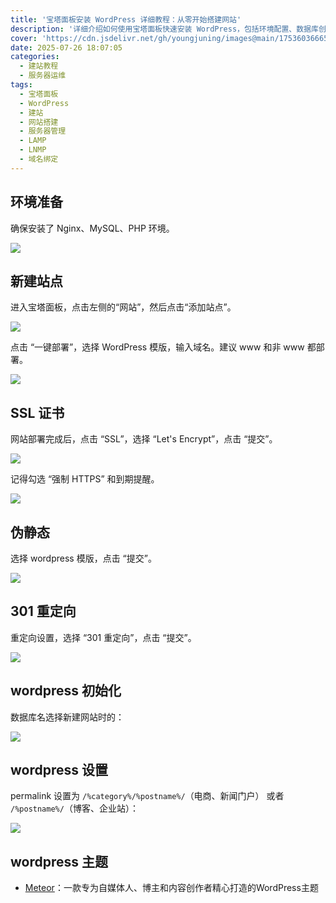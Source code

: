 ```yaml
---
title: '宝塔面板安装 WordPress 详细教程：从零开始搭建网站'
description: '详细介绍如何使用宝塔面板快速安装 WordPress，包括环境配置、数据库创建、域名绑定等完整建站流程。适合新手站长的宝塔 WordPress 搭建指南。'
cover: 'https://cdn.jsdelivr.net/gh/youngjuning/images@main/1753603666557.png'
date: 2025-07-26 18:07:05
categories:
  - 建站教程
  - 服务器运维
tags:
  - 宝塔面板
  - WordPress
  - 建站
  - 网站搭建
  - 服务器管理
  - LAMP
  - LNMP
  - 域名绑定
---
```


## 环境准备

确保安装了 Nginx、MySQL、PHP 环境。

![](https://cdn.jsdelivr.net/gh/youngjuning/images@main/1753541490034.png)

## 新建站点

进入宝塔面板，点击左侧的“网站”，然后点击“添加站点”。

![](https://cdn.jsdelivr.net/gh/youngjuning/images@main/1753542436855.png)

点击 “一键部署”，选择 WordPress 模版，输入域名。建议 www 和非 www 都部署。

![](https://cdn.jsdelivr.net/gh/youngjuning/images@main/1753542516497.png)

## SSL 证书

网站部署完成后，点击 “SSL”，选择 “Let's Encrypt”，点击 “提交”。

![](https://cdn.jsdelivr.net/gh/youngjuning/images@main/1753542750792.png)

记得勾选 “强制 HTTPS” 和到期提醒。

![](https://cdn.jsdelivr.net/gh/youngjuning/images@main/1753542996550.png)

## 伪静态

选择 wordpress 模版，点击 “提交”。

![](https://cdn.jsdelivr.net/gh/youngjuning/images@main/1753543586057.png)

## 301 重定向

重定向设置，选择 “301 重定向”，点击 “提交”。

![](https://cdn.jsdelivr.net/gh/youngjuning/images@main/1753543929126.png)

## wordpress 初始化

数据库名选择新建网站时的：

![](https://cdn.jsdelivr.net/gh/youngjuning/images@main/1753545846823.png)

## wordpress 设置

permalink 设置为 `/%category%/%postname%/`（电商、新闻门户） 或者 `/%postname%/`（博客、企业站）：

![](https://cdn.jsdelivr.net/gh/youngjuning/images@main/1753603318808.png)

## wordpress 主题

- [Meteor](https://www.xhtheme.com/themes/meteor-theme)：一款专为自媒体人、博主和内容创作者精心打造的WordPress主题
